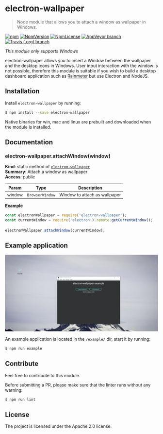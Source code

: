 <!-- Make sure you edit doc/README.hbs rather than README.md because the latter is auto-generated -->

electron-wallpaper
=========

> Node module that allows you to attach a window as wallpaper in Windows.

[![npm](https://img.shields.io/npm/dw/electron-wallpaper.svg)](https://npmjs.com/package/electron-wallpaper)
[![NpmVersion](https://img.shields.io/npm/v/electron-wallpaper.svg)](https://npmjs.com/package/electron-wallpaper)
[![NpmLicense](https://img.shields.io/npm/l/electron-wallpaper.svg)](https://npmjs.com/package/electron-wallpaper)
[![AppVeyor branch](https://img.shields.io/appveyor/ci/robinwassen/electron-wallpaper/master.svg?logo=appveyor)](https://ci.appveyor.com/project/robinwassen/electron-wallpaper)
[![Travis (.org) branch](https://img.shields.io/travis/robinwassen/electron-wallpaper/master.svg?logo=travis)](https://travis-ci.org/robinwassen/electron-wallpaper)

*This module only supports Windows*

electron-wallpaper allows you to insert a Window between the wallpaper and the desktop icons in Windows. User input interaction with the window is not possible, therefore this module is suitable if you wish to build a desktop dashboard application such as [Rainmeter](https://rainmeter.net) but use Electron and NodeJS.

Installation
------------

Install `electron-wallpaper` by running:

```sh
$ npm install --save electron-wallpaper
```

Native binaries for win, mac and linux are prebuilt and downloaded when the module is installed.

Documentation
-------------

<a name="module_electron-wallpaper.attachWindow"></a>

### electron-wallpaper.attachWindow(window)
**Kind**: static method of [<code>electron-wallpaper</code>](#module_electron-wallpaper)  
**Summary**: Attach a window as wallpaper  
**Access**: public  

| Param | Type | Description |
| --- | --- | --- |
| window | <code>BrowserWindow</code> | Window to attach as wallpaper |

**Example**  
```js
const electronWallpaper = require('electron-wallpaper');
const currentWindow = require('electron').remote.getCurrentWindow();

electronWallpaper.attachWindow(currentWindow);
```

Example application
-------------

![Example application gif](./media/electron-wallpaper-example.gif)

An example application is located in the `/example/` dir, start it by running:

```sh
$ npm run example
```

Contribute
----------

Feel free to contribute to this module.

Before submitting a PR, please make sure that the linter runs without any warning:

```sh
$ npm run lint
```

License
-------

The project is licensed under the Apache 2.0 license.

